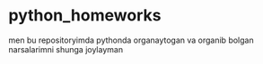 # python_homeworks
men bu repositoryimda pythonda organaytogan va organib bolgan narsalarimni shunga joylayman
